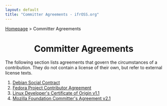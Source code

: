 ```yaml
---
layout: default
title: "Committer Agreements - ifrOSS.org"
---
```


<p><a href="/ifrOSS/index_en.html">Homepage</a> > Committer Agreements<br></p>

<h1 style="text-align: center;">Committer Agreements</h1>

The following section lists agreements that govern the circumstances
of a contribution. They do not contain a license of their own, but
refer to external license texts.

1. [Debian Social Contract](https://www.debian.org/social_contract)
2. [Fedora Project Contributor Agreement](https://fedoraproject.org/wiki/Legal:Fedora_Project_Contributor_Agreement#FPCA_Text)
3. [Linux Developer's Certificate of Origin v1.1](http://git.kernel.org/cgit/linux/kernel/git/torvalds/linux.git/tree/Documentation/SubmittingPatches#n358)
4. [Mozilla Foundation Committer's Agreement v2.1](https://www.mozilla.org/hacking/committer/committers-agreement.pdf)
